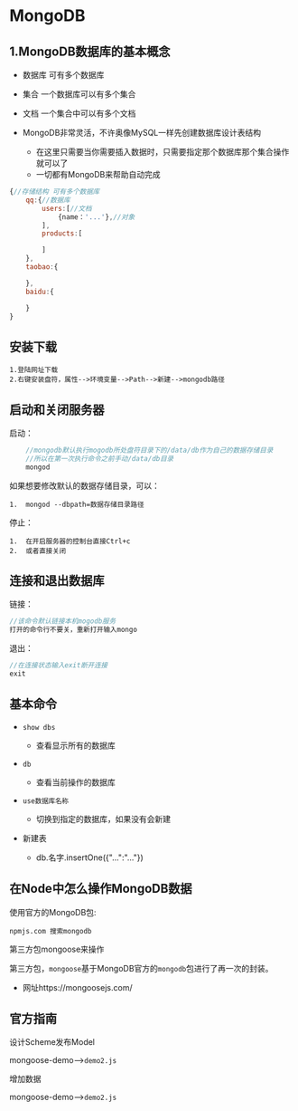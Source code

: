 # MongoDB

## 1.MongoDB数据库的基本概念

+ 数据库 可有多个数据库
+ 集合 一个数据库可以有多个集合
+ 文档 一个集合中可以有多个文档
+ MongoDB非常灵活，不许奥像MySQL一样先创建数据库设计表结构
  
  - 在这里只需要当你需要插入数据时，只需要指定那个数据库那个集合操作就可以了
  - 一切都有MongoDB来帮助自动完成

```js
{//存储结构 可有多个数据库
    qq:{//数据库
        users:[//文档
            {name：'...'},//对象
        ],
        products:[

        ]
    },
    taobao:{

    },
    baidu:{

    }
}
```

## 安装下载

    1.登陆网址下载
    2.右键安装盘符，属性-->环境变量-->Path-->新建-->mongodb路径

## 启动和关闭服务器

启动：

```js
    //mongodb默认执行mogodb所处盘符目录下的/data/db作为自己的数据存储目录
    //所以在第一次执行命令之前手动/data/db目录
    mongod
```

如果想要修改默认的数据存储目录，可以：

    1.  mongod --dbpath=数据存储目录路径
停止：

    1.  在开启服务器的控制台直接Ctrl+c
    2.  或者直接关闭

## 连接和退出数据库

链接：

```js
//该命令默认链接本机mogodb服务
打开的命令行不要关，重新打开输入mongo
```

退出：

```js
//在连接状态输入exit断开连接
exit
```

## 基本命令

+ `show dbs`

  - 查看显示所有的数据库

+ `db`
  
  - 查看当前操作的数据库

+ `use数据库名称`

  - 切换到指定的数据库，如果没有会新建

+ 新建表

    - db.名字.insertOne({"...":"..."})

## 在Node中怎么操作MongoDB数据

使用官方的MongoDB包:

`npmjs.com 搜索mongodb `

第三方包mongoose来操作

第三方包，`mongoose`基于MongoDB官方的`mongodb`包进行了再一次的封装。

+ 网址https://mongoosejs.com/
  
## 官方指南

设计Scheme发布Model

mongoose-demo-->`demo2.js`

增加数据

mongoose-demo-->`demo2.js`
